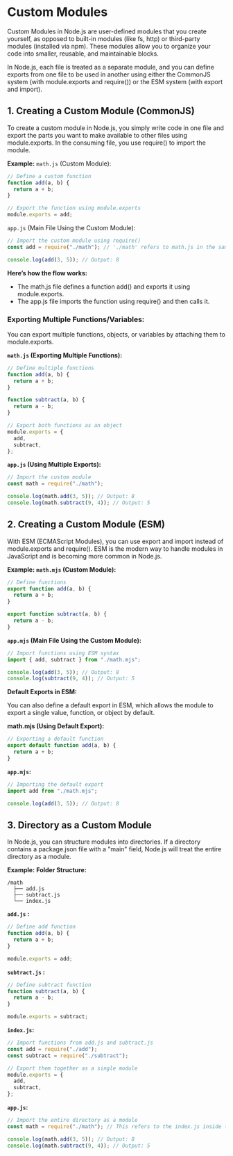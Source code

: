 # Custom Modules

Custom Modules in Node.js are user-defined modules that you create yourself, as opposed to built-in modules (like fs, http) or third-party modules (installed via npm). These modules allow you to organize your code into smaller, reusable, and maintainable blocks.

In Node.js, each file is treated as a separate module, and you can define exports from one file to be used in another using either the CommonJS system (with module.exports and require()) or the ESM system (with export and import).

## 1. Creating a Custom Module (CommonJS)

To create a custom module in Node.js, you simply write code in one file and export the parts you want to make available to other files using module.exports. In the consuming file, you use require() to import the module.

**Example:**
`math.js` (Custom Module):

```js
// Define a custom function
function add(a, b) {
  return a + b;
}

// Export the function using module.exports
module.exports = add;
```

`app.js` (Main File Using the Custom Module):

```js
// Import the custom module using require()
const add = require("./math"); // './math' refers to math.js in the same directory

console.log(add(3, 5)); // Output: 8
```

**Here’s how the flow works:**

- The math.js file defines a function add() and exports it using module.exports.
- The app.js file imports the function using require() and then calls it.

### Exporting Multiple Functions/Variables:

You can export multiple functions, objects, or variables by attaching them to module.exports.

**`math.js` (Exporting Multiple Functions):**

```js
// Define multiple functions
function add(a, b) {
  return a + b;
}

function subtract(a, b) {
  return a - b;
}

// Export both functions as an object
module.exports = {
  add,
  subtract,
};
```

**`app.js` (Using Multiple Exports):**

```js
// Import the custom module
const math = require("./math");

console.log(math.add(3, 5)); // Output: 8
console.log(math.subtract(9, 4)); // Output: 5
```

## 2. Creating a Custom Module (ESM)

With ESM (ECMAScript Modules), you can use export and import instead of module.exports and require(). ESM is the modern way to handle modules in JavaScript and is becoming more common in Node.js.

**Example:**
**`math.mjs` (Custom Module):**

```js
// Define functions
export function add(a, b) {
  return a + b;
}

export function subtract(a, b) {
  return a - b;
}
```

**`app.mjs` (Main File Using the Custom Module):**

```js
// Import functions using ESM syntax
import { add, subtract } from "./math.mjs";

console.log(add(3, 5)); // Output: 8
console.log(subtract(9, 4)); // Output: 5
```

**Default Exports in ESM:**

You can also define a default export in ESM, which allows the module to export a single value, function, or object by default.

**math.mjs (Using Default Export):**

```js
// Exporting a default function
export default function add(a, b) {
  return a + b;
}
```

**`app.mjs`:**

```js
// Importing the default export
import add from "./math.mjs";

console.log(add(3, 5)); // Output: 8
```

## 3. Directory as a Custom Module

In Node.js, you can structure modules into directories. If a directory contains a package.json file with a "main" field, Node.js will treat the entire directory as a module.

**Example:**
**Folder Structure:**

```
/math
  ├── add.js
  ├── subtract.js
  └── index.js
```

**`add.js` :**

```js
// Define add function
function add(a, b) {
  return a + b;
}

module.exports = add;
```

**`subtract.js` :**

```js
// Define subtract function
function subtract(a, b) {
  return a - b;
}

module.exports = subtract;
```

**`index.js`:**

```js
// Import functions from add.js and subtract.js
const add = require("./add");
const subtract = require("./subtract");

// Export them together as a single module
module.exports = {
  add,
  subtract,
};
```

**`app.js`:**

```js
// Import the entire directory as a module
const math = require("./math"); // This refers to the index.js inside the math directory

console.log(math.add(3, 5)); // Output: 8
console.log(math.subtract(9, 4)); // Output: 5
```
